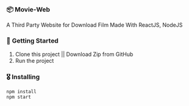 ### 📦 **Movie-Web**

A Third Party Website for Download  Film
Made With ReactJS, NodeJS

### 🚀 **Getting Started**
1. Clone this project || Download Zip from GitHub
2. Run the project 
### 🎖 **Installing**
```
npm install
npm start
```
